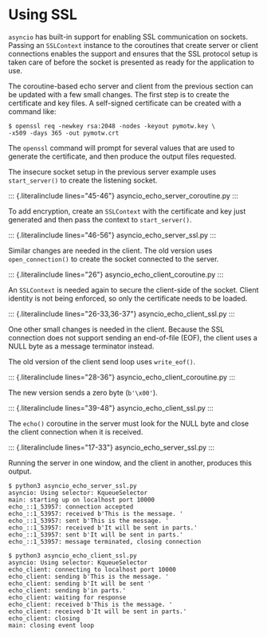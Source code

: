 # Using SSL

`asyncio` has built-in support for enabling SSL communication on sockets. Passing an `SSLContext` instance to the coroutines that create server or client connections enables the support and ensures that the SSL protocol setup is taken care of before the socket is presented as ready for the application to use.

The coroutine-based echo server and client from the previous section can be updated with a few small changes. The first step is to create the certificate and key files. A self-signed certificate can be created with a command like:

```{.sourceCode .none}
$ openssl req -newkey rsa:2048 -nodes -keyout pymotw.key \
-x509 -days 365 -out pymotw.crt
```

The `openssl` command will prompt for several values that are used to generate the certificate, and then produce the output files requested.

The insecure socket setup in the previous server example uses `start_server()` to create the listening socket.

::: {.literalinclude lines="45-46"} asyncio_echo_server_coroutine.py :::

To add encryption, create an `SSLContext` with the certificate and key just generated and then pass the context to `start_server()`.

::: {.literalinclude lines="46-56"} asyncio_echo_server_ssl.py :::

Similar changes are needed in the client. The old version uses `open_connection()` to create the socket connected to the server.

::: {.literalinclude lines="26"} asyncio_echo_client_coroutine.py :::

An `SSLContext` is needed again to secure the client-side of the socket. Client identity is not being enforced, so only the certificate needs to be loaded.

::: {.literalinclude lines="26-33,36-37"} asyncio_echo_client_ssl.py :::

One other small changes is needed in the client. Because the SSL connection does not support sending an end-of-file (EOF), the client uses a NULL byte as a message terminator instead.

The old version of the client send loop uses `write_eof()`.

::: {.literalinclude lines="28-36"} asyncio_echo_client_coroutine.py :::

The new version sends a zero byte (`b'\x00'`).

::: {.literalinclude lines="39-48"} asyncio_echo_client_ssl.py :::

The `echo()` coroutine in the server must look for the NULL byte and close the client connection when it is received.

::: {.literalinclude lines="17-33"} asyncio_echo_server_ssl.py :::

Running the server in one window, and the client in another, produces this output.

```{.sourceCode .none}
$ python3 asyncio_echo_server_ssl.py
asyncio: Using selector: KqueueSelector
main: starting up on localhost port 10000
echo_::1_53957: connection accepted
echo_::1_53957: received b'This is the message. '
echo_::1_53957: sent b'This is the message. '
echo_::1_53957: received b'It will be sent in parts.'
echo_::1_53957: sent b'It will be sent in parts.'
echo_::1_53957: message terminated, closing connection
```

```{.sourceCode .none}
$ python3 asyncio_echo_client_ssl.py
asyncio: Using selector: KqueueSelector
echo_client: connecting to localhost port 10000
echo_client: sending b'This is the message. '
echo_client: sending b'It will be sent '
echo_client: sending b'in parts.'
echo_client: waiting for response
echo_client: received b'This is the message. '
echo_client: received b'It will be sent in parts.'
echo_client: closing
main: closing event loop
```
